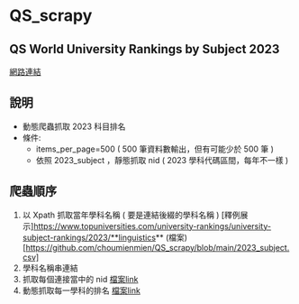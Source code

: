 # QS_scrapy
 
## QS World University Rankings by Subject 2023
[網路連結](https://www.topuniversities.com/subject-rankings/2023?qs_qp=topnav)

## 說明
 - 動態爬蟲抓取 2023 科目排名
 - 條件:
   *  items_per_page=500 ( 500 筆資料數輸出，但有可能少於 500 筆 )
   *  依照 2023_subject ，靜態抓取 nid  ( 2023 學科代碼區間，每年不一樣 )

## 爬蟲順序
 1. 以 Xpath 抓取當年學科名稱 ( 要是連結後綴的學科名稱 )  [釋例展示]https://www.topuniversities.com/university-rankings/university-subject-rankings/2023/**linguistics** (檔案)[https://github.com/choumienmien/QS_scrapy/blob/main/2023_subject.csv]
 2. 學科名稱串連結
 3. 抓取每個連接當中的 nid [檔案link](https://github.com/choumienmien/QS_scrapy/blob/main/nid.csv "link")
 4. 動態抓取每一學科的排名 [檔案link](https://github.com/choumienmien/QS_scrapy/blob/main/QS.csv "link")
